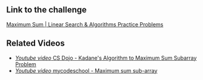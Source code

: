 ## Link to the challenge

[Maximum Sum | Linear Search & Algorithms Practice Problems](https://www.hackerearth.com/practice/algorithms/searching/linear-search/practice-problems/algorithm/maximum-sum-4-f8d12458/)

## Related Videos

* [*Youtube video* CS Dojo - Kadane's Algorithm to Maximum Sum Subarray Problem](https://www.youtube.com/watch?v=86CQq3pKSUw)
* [*Youtube video* mycodeschool - Maximum sum sub-array](https://www.youtube.com/watch?v=ohHWQf1HDfU)
